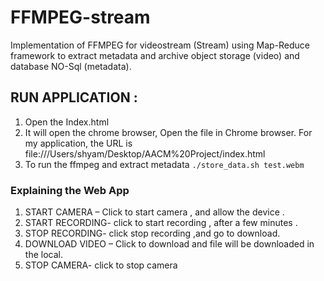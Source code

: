 # FFMPEG-stream

Implementation of FFMPEG for videostream (Stream) using Map-Reduce framework to extract metadata and archive object storage (video) and database NO-Sql (metadata).

## RUN APPLICATION :
  1. Open the Index.html
  2. It will open the chrome browser, Open the file in Chrome browser. For my application, the URL is file:///Users/shyam/Desktop/AACM%20Project/index.html
  3.  To run the ffmpeg and extract metadata
    `./store_data.sh test.webm`
  
  ### Explaining the Web App
1. START CAMERA – Click to start camera , and allow the device .
2. START RECORDING- click to start recording , after a few minutes .
3. STOP RECORDING- click stop recording ,and go to download.
4. DOWNLOAD VIDEO – Click to download and file will be downloaded in the
local.
5. STOP CAMERA- click to stop camera
